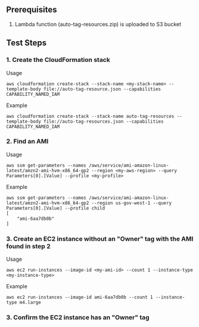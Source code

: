 ## Prerequisites

1. Lambda function (auto-tag-resources.zip) is uploaded to S3 bucket

## Test Steps

### 1. Create the CloudFormation stack

Usage
```
aws cloudformation create-stack --stack-name <my-stack-name> --template-body file://auto-tag-resource.json --capabilities CAPABILITY_NAMED_IAM
```
Example
```
aws cloudformation create-stack --stack-name auto-tag-resources --template-body file://auto-tag-resources.json --capabilities CAPABILITY_NAMED_IAM
```
### 2. Find an AMI

Usage
```
aws ssm get-parameters --names /aws/service/ami-amazon-linux-latest/amzn2-ami-hvm-x86_64-gp2 --region <my-aws-region> --query Parameters[0].[Value] --profile <my-profile>
```
Example
```
aws ssm get-parameters --names /aws/service/ami-amazon-linux-latest/amzn2-ami-hvm-x86_64-gp2 --region us-gov-west-1 --query Parameters[0].[Value] --profile child
[
    "ami-6aa7db0b"
]
```
### 3. Create an EC2 instance without an "Owner" tag with the AMI found in step 2

Usage
```
aws ec2 run-instances --image-id <my-ami-id> --count 1 --instance-type <my-instance-type>
```
Example
```
aws ec2 run-instances --image-id ami-6aa7db0b --count 1 --instance-type m4.large 
```
### 3. Confirm the EC2 instance has an "Owner" tag
